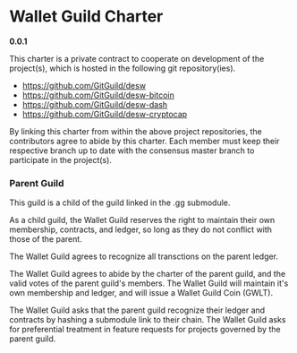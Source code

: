 # Wallet Guild Charter

__0.0.1__

This charter is a private contract to cooperate on development of the project(s), which is hosted in the following git repository(ies).

 + https://github.com/GitGuild/desw
 + https://github.com/GitGuild/desw-bitcoin
 + https://github.com/GitGuild/desw-dash
 + https://github.com/GitGuild/desw-cryptocap

By linking this charter from within the above project repositories, the contributors agree to abide by this charter. Each member must keep their respective branch up to date with the consensus master branch to participate in the project(s).

### Parent Guild

This guild is a child of the guild linked in the .gg submodule.

As a child guild, the Wallet Guild reserves the right to maintain their own membership, contracts, and ledger, so long as they do not conflict with those of the parent.

The Wallet Guild agrees to recognize all transctions on the parent ledger.  

The Wallet Guild agrees to abide by the charter of the parent guild, and the valid votes of the parent guild's members. The Wallet Guild will maintain it's own membership and ledger, and will issue a Wallet Guild Coin (GWLT).

The Wallet Guild asks that the parent guild recognize their ledger and contracts by hashing a submodule link to their chain. The Wallet Guild asks for preferential treatment in feature requests for projects governed by the parent guild.
